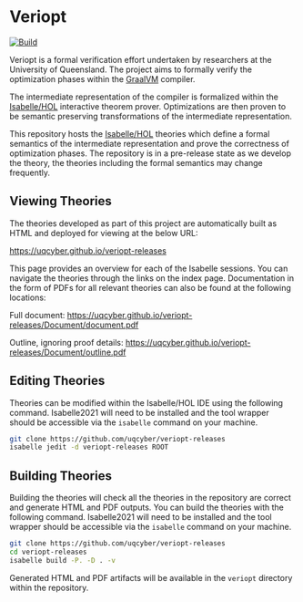 # Veriopt

[![Build](https://github.com/uqcyber/veriopt-releases/actions/workflows/build.yml/badge.svg)](https://github.com/uqcyber/veriopt-releases/actions/workflows/build.yml)

Veriopt is a formal verification effort undertaken by researchers at the University of Queensland. The project aims to formally verify the optimization phases within the [GraalVM](http://graalvm.org/) compiler.

The intermediate representation of the compiler is formalized within the [Isabelle/HOL](https://isabelle.in.tum.de/) interactive theorem prover. Optimizations are then proven to be semantic preserving transformations of the intermediate representation.

This repository hosts the [Isabelle/HOL](https://isabelle.in.tum.de/) theories which define a formal semantics of the intermediate representation and prove the correctness of optimization phases. The repository is in a pre-release state as we develop the theory, the theories including the formal semantics may change frequently.

## Viewing Theories
The theories developed as part of this project are automatically built as HTML and deployed for viewing at the below URL:

https://uqcyber.github.io/veriopt-releases

This page provides an overview for each of the Isabelle sessions. You can navigate the theories through the links on the index page. Documentation in the form of PDFs for all relevant theories can also be found at the following locations:

Full document: https://uqcyber.github.io/veriopt-releases/Document/document.pdf

Outline, ignoring proof details: https://uqcyber.github.io/veriopt-releases/Document/outline.pdf

## Editing Theories
Theories can be modified within the Isabelle/HOL IDE using the following command. Isabelle2021 will need to be installed and the tool wrapper should be accessible via the `isabelle` command on your machine.

```bash
git clone https://github.com/uqcyber/veriopt-releases
isabelle jedit -d veriopt-releases ROOT
```

## Building Theories
Building the theories will check all the theories in the repository are correct and generate HTML and PDF outputs. You can build the theories with the following command. Isabelle2021 will need to be installed and the tool wrapper should be accessible via the `isabelle` command on your machine.

```bash
git clone https://github.com/uqcyber/veriopt-releases
cd veriopt-releases
isabelle build -P. -D . -v
```

Generated HTML and PDF artifacts will be available in the `veriopt` directory within the repository.